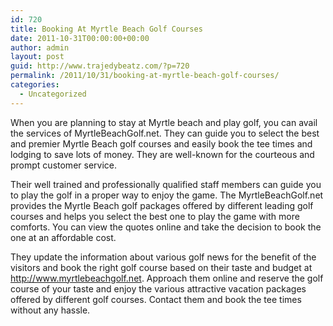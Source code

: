 ```yaml
---
id: 720
title: Booking At Myrtle Beach Golf Courses
date: 2011-10-31T00:00:00+00:00
author: admin
layout: post
guid: http://www.trajedybeatz.com/?p=720
permalink: /2011/10/31/booking-at-myrtle-beach-golf-courses/
categories:
  - Uncategorized
---
```

When you are planning to stay at Myrtle beach and play golf, you can avail the services of MyrtleBeachGolf.net. They can guide you to select the best and premier Myrtle Beach golf courses and easily book the tee times and lodging to save lots of money. They are well-known for the courteous and prompt customer service.

Their well trained and professionally qualified staff members can guide you to play the golf in a proper way to enjoy the game. The MyrtleBeachGolf.net provides the Myrtle Beach golf packages offered by different leading golf courses and helps you select the best one to play the game with more comforts. You can view the quotes online and take the decision to book the one at an affordable cost.

They update the information about various golf news for the benefit of the visitors and book the right golf course based on their taste and budget at http://www.myrtlebeachgolf.net. Approach them online and reserve the golf course of your taste and enjoy the various attractive vacation packages offered by different golf courses. Contact them and book the tee times without any hassle.